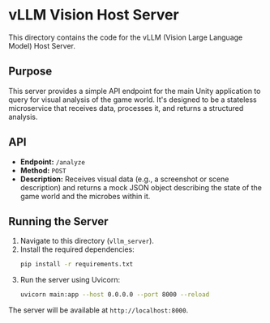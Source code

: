 # vLLM Vision Host Server

This directory contains the code for the vLLM (Vision Large Language Model) Host Server.

## Purpose

This server provides a simple API endpoint for the main Unity application to query for visual analysis of the game world. It's designed to be a stateless microservice that receives data, processes it, and returns a structured analysis.

## API

-   **Endpoint:** `/analyze`
-   **Method:** `POST`
-   **Description:** Receives visual data (e.g., a screenshot or scene description) and returns a mock JSON object describing the state of the game world and the microbes within it.

## Running the Server

1.  Navigate to this directory (`vllm_server`).
2.  Install the required dependencies:
    ```bash
    pip install -r requirements.txt
    ```
3.  Run the server using Uvicorn:
    ```bash
    uvicorn main:app --host 0.0.0.0 --port 8000 --reload
    ```

The server will be available at `http://localhost:8000`.
